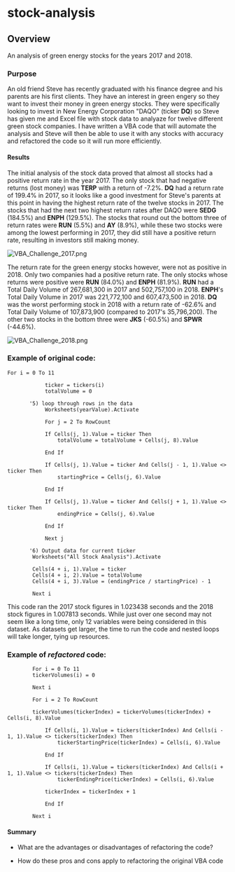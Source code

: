 # stock-analysis

## Overview
An analysis of green energy stocks for the years 2017 and 2018.

### Purpose
An old friend Steve has recently graduated with his finance degree and his parents are his first clients. They have an interest in green engery so they want to invest their money in green energy stocks. They were specifically looking to invest in New Energy Corporation "DAQO" (ticker **DQ**)  so Steve has given me and Excel file with stock data to analyaze for twelve different green stock companies. I have written a VBA code that will automate the analysis and Steve will then be able to use it with any stocks with accuracy and refactored the code so it will run more efficiently.

#### Results
The initial analysis of the stock data proved that almost all stocks had a positive return rate in the year 2017. The only stock that had negative returns (lost money) was **TERP** with a return of -7.2%. **DQ** had a return rate of 199.4% in 2017, so it looks like a good investment for Steve's parents at this point in having the highest return rate of the twelve stocks in 2017. The stocks that had the next two highest return rates after DAQO were **SEDG** (184.5%) and **ENPH** (129.5%). The stocks that round out the bottom three of return rates were **RUN** (5.5%) and **AY** (8.9%), while these two stocks were among the lowest performing in 2017, they did still have a positive return rate, resulting in investors still making money.

![VBA_Challenge_2017.png](../resources/VBA_Challenge_2017.png)

The return rate for the green energy stocks however, were not as positive in 2018. Only two companies had a positive return rate. The only stocks whose returns were positive were **RUN** (84.0%) and **ENPH** (81.9%). **RUN** had a Total Daily Volume of 267,681,300 in 2017 and 502,757,100 in 2018. **ENPH**'s Total Daily Volume in 2017 was 221,772,100 and 607,473,500 in 2018. **DQ** was the worst performing stock in 2018 with a return rate of -62.6% and Total Daily Volume of 107,873,900 (compared to 2017's 35,796,200). The other two stocks in the bottom three were **JKS** (-60.5%) and **SPWR** (-44.6%).

![VBA_Challenge_2018.png](../resources/VBA_Challenge_2018.png)

### **Example of original code:**
```
For i = 0 To 11
        
            ticker = tickers(i)
            totalVolume = 0
                        
       '5) loop through rows in the data
            Worksheets(yearValue).Activate
            
            For j = 2 To RowCount
           
            If Cells(j, 1).Value = ticker Then
                totalVolume = totalVolume + Cells(j, 8).Value
        
            End If
                   
            If Cells(j, 1).Value = ticker And Cells(j - 1, 1).Value <> ticker Then
                startingPrice = Cells(j, 6).Value
            
            End If
            
            If Cells(j, 1).Value = ticker And Cells(j + 1, 1).Value <> ticker Then
                endingPrice = Cells(j, 6).Value
            
            End If
           
            Next j
              
       '6) Output data for current ticker
        Worksheets("All Stock Analysis").Activate
    
        Cells(4 + i, 1).Value = ticker
        Cells(4 + i, 2).Value = totalVolume
        Cells(4 + i, 3).Value = (endingPrice / startingPrice) - 1
                
        Next i
```
This code ran the 2017 stock figures in 1.023438 seconds and the 2018 stock figures in 1.007813 seconds. While just over one second may not seem like a long time, only 12 variables were being considered in this dataset. As datasets get larger, the time to run the code and nested loops will take longer, tying up resources.

### **Example of _refactored_ code:**
```
        For i = 0 To 11
        tickerVolumes(i) = 0
            
        Next i
                
        For i = 2 To RowCount
            
        tickerVolumes(tickerIndex) = tickerVolumes(tickerIndex) + Cells(i, 8).Value
              
            If Cells(i, 1).Value = tickers(tickerIndex) And Cells(i - 1, 1).Value <> tickers(tickerIndex) Then
                tickerStartingPrice(tickerIndex) = Cells(i, 6).Value
                                
            End If
                         
            If Cells(i, 1).Value = tickers(tickerIndex) And Cells(i + 1, 1).Value <> tickers(tickerIndex) Then
                tickerEndingPrice(tickerIndex) = Cells(i, 6).Value
                
            tickerIndex = tickerIndex + 1
        
            End If

        Next i
```

#### Summary

- What are the advantages or disadvantages of refactoring the code?

- How do these pros and cons apply to refactoring the original VBA code